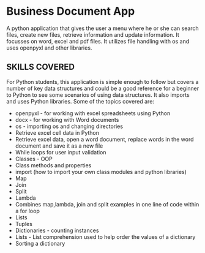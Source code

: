 # Business Document App
A python application that gives the user a menu where he or she can search files, create new files, retrieve information and update information.  It focusses on word, excel and pdf files. It utilizes file handling with os and uses openpyxl and other libraries.



## SKILLS COVERED
For Python students, this application is simple enough to follow but covers a number of key data structures and could be a good reference for a beginner to Python to see some scenarios of using data structures.  It also imports and uses Python libraries.
Some of the topics covered are:

- openpyxl - for working with excel spreadsheets using Python
- docx - for working with Word documents
- os - importing os and changing directories
- Retrieve excel cell data in Python
- Retrieve excel data, open a word document, replace words in the word document and save it as a new file
- While loops for user input validation
- Classes - OOP
- Class methods and properties
- import (how to import your own class modules and python libraries)
- Map 
- Join
- Split
- Lambda
- Combines map,lambda, join and split examples in one line of code within a for loop
- Lists
- Tuples
- Dictionaries - counting instances
- Lists - List comprehension used to help order the values of a dictionary
- Sorting a dictionary
